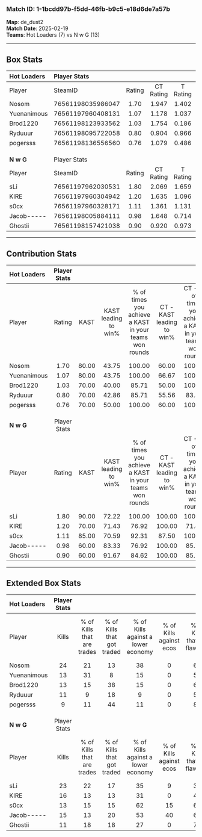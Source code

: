 ### Match ID: 1-1bcdd97b-f5dd-46fb-b9c5-e18d6de7a57b  
**Map**: de_dust2  
**Match Date**: 2025-02-19  
**Teams**: Hot Loaders (7) vs N w G (13)  

---  

## Box Stats  

| **Hot Loaders** | Player Stats      |        |           |          |       |       |       |         |        |      |     |
| :- | :- | :-: | :-: | :-: | :-: | :-: | :-: | :-: | :-: | :-: | :-: |
| Player          | SteamID           | Rating | CT Rating | T Rating | KAST  |  ADR  | Kills | Assists | Deaths | K/D  | HS% |
| Nosom           | 76561198035986047 |  1.70  |   1.947   |  1.402   | 80.00 | 116.5 |  24   |    4    |   14   | 1.71 | 62  |
| Yuenanimous     | 76561197960408131 |  1.07  |   1.178   |  1.037   | 80.00 | 67.0  |  13   |    4    |   14   | 0.93 | 53  |
| Brod1220        | 76561198123933562 |  1.03  |   1.754   |  0.186   | 70.00 | 100.4 |  13   |    6    |   17   | 0.76 | 69  |
| Ryduuur         | 76561198095722058 |  0.80  |   0.904   |  0.966   | 70.00 | 58.1  |  11   |    3    |   17   | 0.65 | 54  |
| pogersss        | 76561198136556560 |  0.76  |   1.079   |  0.486   | 70.00 | 57.0  |   9   |    9    |   16   | 0.56 | 44  |
|                 |                   |        |           |          |       |       |       |         |        |      |     |
|                 |                   |        |           |          |       |       |       |         |        |      |     |
|                 |                   |        |           |          |       |       |       |         |        |      |     |
| **N w G**       | Player Stats      |        |           |          |       |       |       |         |        |      |     |
| Player          | SteamID           | Rating | CT Rating | T Rating | KAST  |  ADR  | Kills | Assists | Deaths | K/D  | HS% |
| sLi             | 76561197962030531 |  1.80  |   2.069   |  1.659   | 90.00 | 123.6 |  23   |    7    |   13   | 1.77 | 43  |
| KIRE            | 76561197960304942 |  1.20  |   1.635   |  1.096   | 70.00 | 93.6  |  16   |    8    |   15   | 1.07 | 62  |
| s0cx            | 76561197960328171 |  1.11  |   1.361   |  1.131   | 85.00 | 56.9  |  13   |    7    |   13   | 1.00 | 53  |
| Jacob-----      | 76561198005884111 |  0.98  |   1.648   |  0.714   | 60.00 | 81.8  |  15   |    5    |   17   | 0.88 | 53  |
| Ghostii         | 76561198157421038 |  0.90  |   0.920   |  0.973   | 60.00 | 68.0  |  11   |    5    |   12   | 0.92 | 81  |
---  

## Contribution Stats  

| **Hot Loaders** | Player Stats |       |                      |                                                        |                           |                                                             |                          |                                                            |
| :- | :-: | :-: | :-: | :-: | :-: | :-: | :-: | :-: |
| Player          |    Rating    | KAST  | KAST leading to win% | % of times you achieve a KAST in your teams won rounds | CT - KAST leading to win% | CT - % of times you achieve a KAST in your teams won rounds | T - KAST leading to win% | T - % of times you achieve a KAST in your teams won rounds |
| Nosom           |     1.70     | 80.00 |        43.75         |                         100.00                         |           60.00           |                           100.00                            |          16.67           |                           100.00                           |
| Yuenanimous     |     1.07     | 80.00 |        43.75         |                         100.00                         |           66.67           |                           100.00                            |          14.29           |                           100.00                           |
| Brod1220        |     1.03     | 70.00 |        40.00         |                         85.71                          |           50.00           |                           100.00                            |           0.00           |                            0.00                            |
| Ryduuur         |     0.80     | 70.00 |        42.86         |                         85.71                          |           55.56           |                            83.33                            |          20.00           |                           100.00                           |
| pogersss        |     0.76     | 70.00 |        50.00         |                         100.00                         |           60.00           |                           100.00                            |          25.00           |                           100.00                           |
|                 |              |       |                      |                                                        |                           |                                                             |                          |                                                            |
|                 |              |       |                      |                                                        |                           |                                                             |                          |                                                            |
|                 |              |       |                      |                                                        |                           |                                                             |                          |                                                            |
| **N w G**       | Player Stats |       |                      |                                                        |                           |                                                             |                          |                                                            |
| Player          |    Rating    | KAST  | KAST leading to win% | % of times you achieve a KAST in your teams won rounds | CT - KAST leading to win% | CT - % of times you achieve a KAST in your teams won rounds | T - KAST leading to win% | T - % of times you achieve a KAST in your teams won rounds |
| sLi             |     1.80     | 90.00 |        72.22         |                         100.00                         |          100.00           |                           100.00                            |          54.55           |                           100.00                           |
| KIRE            |     1.20     | 70.00 |        71.43         |                         76.92                          |          100.00           |                            71.43                            |          55.56           |                           83.33                            |
| s0cx            |     1.11     | 85.00 |        70.59         |                         92.31                          |           87.50           |                           100.00                            |          55.56           |                           83.33                            |
| Jacob-----      |     0.98     | 60.00 |        83.33         |                         76.92                          |          100.00           |                            85.71                            |          66.67           |                           66.67                            |
| Ghostii         |     0.90     | 60.00 |        91.67         |                         84.62                          |          100.00           |                            85.71                            |          83.33           |                           83.33                            |
---  

## Extended Box Stats  

| **Hot Loaders** | Player Stats |                            |                            |                                    |                         |                              |                                 |        |                             |                                     |                          |                               |                            |
| :- | :-: | :-: | :-: | :-: | :-: | :-: | :-: | :-: | :-: | :-: | :-: | :-: | :-: |
| Player          |    Kills     | % of Kills that are trades | % of Kills that got traded | % of Kills against a lower economy | % of Kills against ecos | % of Kills that are flawless | % of Kills that are close duels | Deaths | % of Deaths that get traded | % of Deaths against a lower economy | % of Deaths against ecos | % of Deaths that are flawless | % of Deaths that are close |
| Nosom           |      24      |             21             |             13             |                 38                 |            0            |              63              |                4                |   14   |              7              |                  0                  |            0             |              57               |             29             |
| Yuenanimous     |      13      |             31             |             8              |                 15                 |            0            |              54              |                8                |   14   |             14              |                  7                  |            0             |              57               |             0              |
| Brod1220        |      13      |             15             |             38             |                 15                 |            0            |              62              |                0                |   17   |             12              |                  6                  |            0             |              47               |             18             |
| Ryduuur         |      11      |             9              |             18             |                 9                  |            0            |              55              |                9                |   17   |             29              |                  6                  |            0             |              65               |             0              |
| pogersss        |      9       |             11             |             44             |                 11                 |            0            |              89              |               11                |   16   |             19              |                  6                  |            0             |              31               |             13             |
|                 |              |                            |                            |                                    |                         |                              |                                 |        |                             |                                     |                          |                               |                            |
|                 |              |                            |                            |                                    |                         |                              |                                 |        |                             |                                     |                          |                               |                            |
|                 |              |                            |                            |                                    |                         |                              |                                 |        |                             |                                     |                          |                               |                            |
| **N w G**       | Player Stats |                            |                            |                                    |                         |                              |                                 |        |                             |                                     |                          |                               |                            |
| Player          |    Kills     | % of Kills that are trades | % of Kills that got traded | % of Kills against a lower economy | % of Kills against ecos | % of Kills that are flawless | % of Kills that are close duels | Deaths | % of Deaths that get traded | % of Deaths against a lower economy | % of Deaths against ecos | % of Deaths that are flawless | % of Deaths that are close |
| sLi             |      23      |             22             |             17             |                 35                 |            9            |              30              |               13                |   13   |              8              |                 31                  |            8             |              54               |             0              |
| KIRE            |      16      |             13             |             13             |                 31                 |            0            |              44              |               13                |   15   |             27              |                 33                  |            13            |              47               |             7              |
| s0cx            |      13      |             15             |             15             |                 62                 |           15            |              69              |               15                |   13   |             31              |                 23                  |            8             |              85               |             0              |
| Jacob-----      |      15      |             13             |             20             |                 53                 |           40            |              60              |               13                |   17   |             24              |                 29                  |            6             |              65               |             6              |
| Ghostii         |      11      |             18             |             18             |                 27                 |            0            |              73              |                0                |   12   |             17              |                 25                  |            0             |              67               |             17             |
